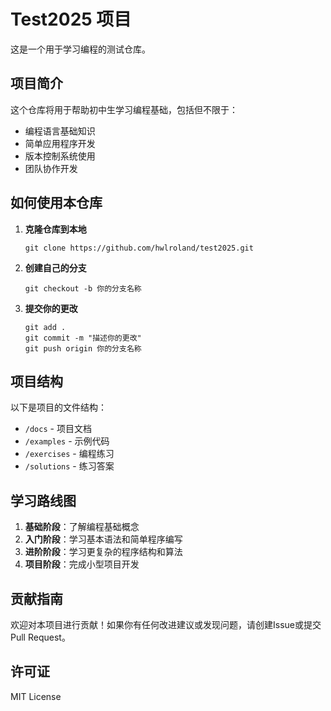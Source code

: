 # Test2025 项目

这是一个用于学习编程的测试仓库。

## 项目简介

这个仓库将用于帮助初中生学习编程基础，包括但不限于：
- 编程语言基础知识
- 简单应用程序开发
- 版本控制系统使用
- 团队协作开发

## 如何使用本仓库

1. **克隆仓库到本地**
   ```
   git clone https://github.com/hwlroland/test2025.git
   ```

2. **创建自己的分支**
   ```
   git checkout -b 你的分支名称
   ```

3. **提交你的更改**
   ```
   git add .
   git commit -m "描述你的更改"
   git push origin 你的分支名称
   ```

## 项目结构

以下是项目的文件结构：
- `/docs` - 项目文档
- `/examples` - 示例代码
- `/exercises` - 编程练习
- `/solutions` - 练习答案

## 学习路线图

1. **基础阶段**：了解编程基础概念
2. **入门阶段**：学习基本语法和简单程序编写
3. **进阶阶段**：学习更复杂的程序结构和算法
4. **项目阶段**：完成小型项目开发

## 贡献指南

欢迎对本项目进行贡献！如果你有任何改进建议或发现问题，请创建Issue或提交Pull Request。

## 许可证

MIT License